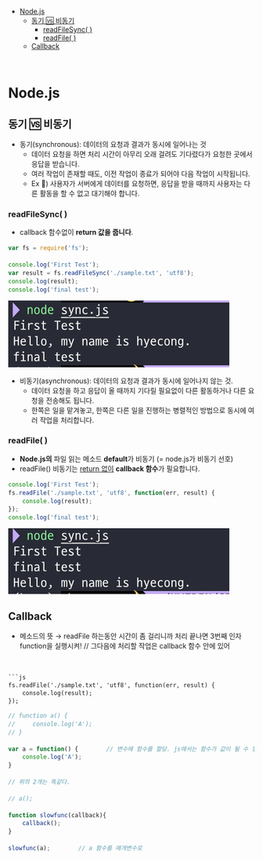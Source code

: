 <!-- TOC -->

- [Node.js](#nodejs)
  - [동기 🆚 비동기](#동기--비동기)
    - [readFileSync( )](#readfilesync-)
    - [readFile( )](#readfile-)
  - [Callback](#callback)

<!-- /TOC -->

<br>

# Node.js

## 동기 🆚 비동기
- 동기(synchronous): 데이터의 요청과 결과가 동시에 일어나는 것
  - 데이터 요청을 하면 처리 시간이 아무리 오래 걸려도 기다렸다가 요청한 곳에서 응답을 받습니다.
  - 여러 작업이 존재할 때도, 이전 작업이 종료가 되어야 다음 작업이 시작됩니다.
  - Ex 📄) 사용자가 서버에게 데이터를 요청하면, 응답을 받을 때까지 사용자는 다른 활동을 할 수 없고 대기해야 합니다.
### readFileSync( )
- callback 함수없이 **return 값을 줍니다**.
```js
var fs = require('fs');

console.log('First Test');
var result = fs.readFileSync('./sample.txt', 'utf8');
console.log(result);
console.log('final test');
```
![](.images/2023-07-31-19-34-25.png)

- 비동기(asynchronous): 데이터의 요청과 결과가 동시에 일어나지 않는 것.
  - 데이터 요청을 하고 응답이 올 때까지 기다릴 필요없이 다른 활동하거나 다른 요청을 전송해도 됩니다.
  - 한쪽은 일을 맡겨놓고, 한쪽은 다른 일을 진행하는 병렬적인 방법으로 동시에 여러 작업을 처리합니다.

### readFile( )
- **Node.js의** 파일 읽는 메소드 **default**가 비동기 (= node.js가 비동기 선호)
- readFile() 비동기는 <u>return 없이</u> **callback 함수**가 필요합니다.
```js
console.log('First Test');
fs.readFile('./sample.txt', 'utf8', function(err, result) {
    console.log(result);
});
console.log('final test');
```
![](.images/2023-07-31-19-34-42.png)


## Callback
-  메소드의 뜻 → readFile 하는동안 시간이 좀 걸리니까 처리 끝나면 3번째 인자 function을 실행시켜!
// 그다음에 처리할 작업은 callback 함수 안에 있어
```


```js
fs.readFile('./sample.txt', 'utf8', function(err, result) {
    console.log(result);
});
```

```js
// function a() {
//     console.log('A');
// }

var a = function() {        // 변수에 함수를 할당. js에서는 함수가 값이 될 수 있다.
    console.log('A');
}

// 위의 2개는 똑같다.

// a();

function slowfunc(callback){
    callback();
}

slowfunc(a);        // a 함수를 매개변수로
```